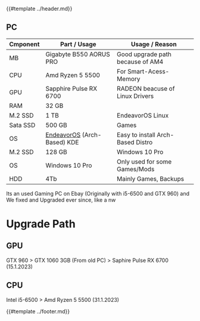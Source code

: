 {{#template ../header.md}}

## PC

| Cmponent | Part / Usage                                              | Usage / Reason                    |
| -------- | --------------------------------------------------------- | --------------------------------- |
| MB       | Gigabyte B550 AORUS PRO                                   | Good upgrade path because of AM4  |
| CPU      | Amd Ryzen 5 5500                                          | For Smart-Acess-Memory            |
| GPU      | Sapphire Pulse RX 6700                                    | RADEON beacuse of Linux Drivers   |
| RAM      | 32 GB                                                     |                                   |
| M.2 SSD  | 1 TB                                                      | EndeavorOS Linux                  |
| Sata SSD | 500 GB                                                    | Games                             |
| OS       | [EndeavorOS](https://www.endeavoros.com) (Arch-Based) KDE | Easy to install Arch-Based Distro |
| M.2 SSD  | 128 GB                                                    | Windows 10 Pro                    |
| OS       | Windows 10 Pro                                            | Only used for some Games/Mods     |
| HDD      | 4Tb                                                       | Mainly Games, Backups             |

Its an used Gaming PC on Ebay (Originally with i5-6500 and GTX 960) and We fixed and Upgraded ever since, like a nw

# Upgrade Path

## GPU

GTX 960 > GTX 1060 3GB (From old PC) > Saphire Pulse RX 6700 (15.1.2023)

## CPU

Intel i5-6500 > Amd Ryzen 5 5500 (31.1.2023)

{{#template ../footer.md}}
